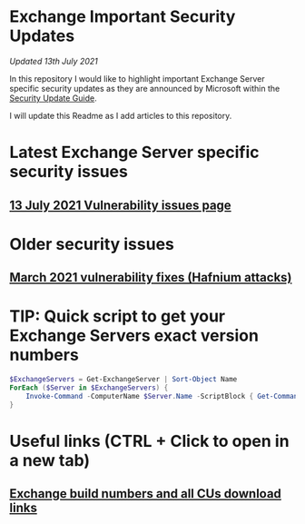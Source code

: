 # Exchange Important Security Updates
*Updated 13th July 2021*

In this repository I would like to highlight important Exchange Server specific security updates as they are announced by Microsoft within the [Security Update Guide](https://msrc.microsoft.com/update-guide).

I will update this Readme as I add articles to this repository.

# Latest Exchange Server specific security issues

## [13 July 2021 Vulnerability issues page](https://github.com/SammyKrosoft/Exchange-Critical-Security-Updates-Notes-from-a-Microsoft-Engineer/blob/main/July-13-2021-Vulnerability.md)

# Older security issues

## [March 2021 vulnerability fixes (Hafnium attacks)](https://github.com/SammyKrosoft/Exchange-Critical-Security-Updates-Notes-from-a-Microsoft-Engineer/blob/main/March-2021-Hafnium-Attacks-Protection.md)

# TIP: Quick script to get your Exchange Servers exact version numbers

```powershell
$ExchangeServers = Get-ExchangeServer | Sort-Object Name
ForEach ($Server in $ExchangeServers) {
    Invoke-Command -ComputerName $Server.Name -ScriptBlock { Get-Command Exsetup.exe | ForEach-Object { $_.FileversionInfo } }
}
```

# Useful links (CTRL + Click to open in a new tab)

## [Exchange build numbers and all CUs download links](https://docs.microsoft.com/en-us/exchange/new-features/build-numbers-and-release-dates?view=exchserver-2019)
